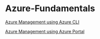 # Azure-Fundamentals

[Azure Management using Azure CLI](https://github.com/Fasttrack-Azure/Azure-Fundamentals/blob/main/AzureManagementCLI.md)

[Azure Management using Azure Portal](https://github.com/Fasttrack-Azure/Azure-Fundamentals/blob/main/AzureManagementPortal.md)
